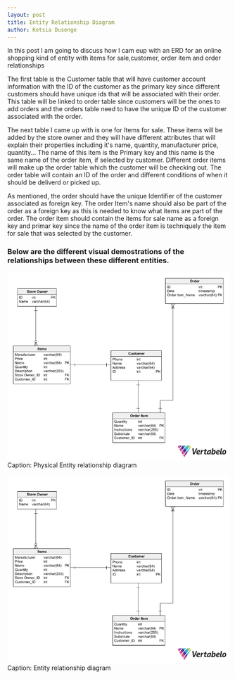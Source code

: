 ```yaml
---
layout: post
title: Entity Relationship Diagram
author: Ketsia Dusenge
---
```

In this post I am going to discuss how I cam eup with an ERD for an online shopping kind of entity with items for sale,customer, order item and order relationships


The first table is the Customer table that will have customer account information with the ID of the customer as the primary key since different customers should have unique ids that will be associated with their order. This table will be linked to order table since customers will be the ones to add orders and the orders table need to have the unique ID of the customer associated with the order.

The next table I came up with is one for Items for sale. These items will be added by the store owner and they will have different attributes that will explain their properties including it's name, quantity, manufacturer price, quantity... The name of this item is the Primary key and this name is the same name of the order item, if selected by customer. Different order items will make up the order table which the customer will be checking out. The order table will contain an ID of the order and different conditions of when it should be deliverd or picked up.

As mentioned, the order should have the unique Identifier of the customer associated as foreign key. The order Item's name should also be part of the order as a foreign key as this is needed to know what items are part of the order. The order item should contain the items for sale name as a foreign key and primar key since the name of the order item is techniquely the item for sale that was selected by the customer.

### Below are the different visual demostrations of the relationships between these different entities.




![ER Diagram](/assets/image/ERD.png)
Caption: Physical Entity relationship diagram

![ERD Physical](/assets/image/ERD.png)
Caption: Entity relationship diagram
